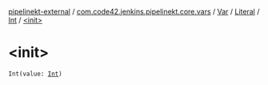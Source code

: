 [pipelinekt-external](../../../../index.md) / [com.code42.jenkins.pipelinekt.core.vars](../../../index.md) / [Var](../../index.md) / [Literal](../index.md) / [Int](index.md) / [&lt;init&gt;](./-init-.md)

# &lt;init&gt;

`Int(value: `[`Int`](https://kotlinlang.org/api/latest/jvm/stdlib/kotlin/-int/index.html)`)`